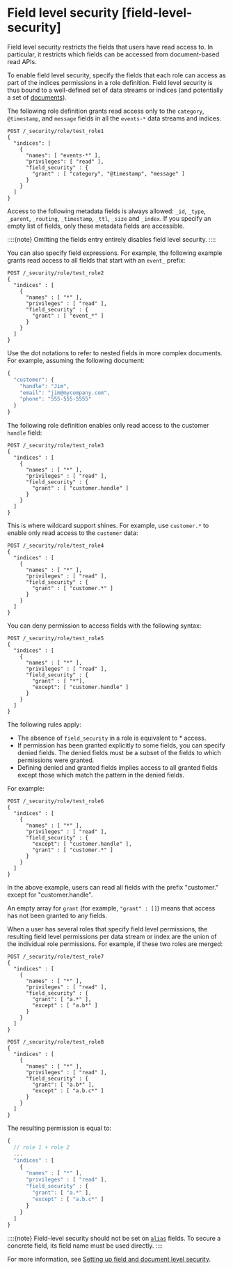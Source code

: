 # Field level security [field-level-security]

Field level security restricts the fields that users have read access to. In particular, it restricts which fields can be accessed from document-based read APIs.

To enable field level security, specify the fields that each role can access as part of the indices permissions in a role definition. Field level security is thus bound to a well-defined set of data streams or indices (and potentially a set of [documents](../../../deploy-manage/users-roles/cluster-or-deployment-auth/controlling-access-at-document-field-level.md)).

The following role definition grants read access only to the `category`, `@timestamp`, and `message` fields in all the `events-*` data streams and indices.

```console
POST /_security/role/test_role1
{
  "indices": [
    {
      "names": [ "events-*" ],
      "privileges": [ "read" ],
      "field_security" : {
        "grant" : [ "category", "@timestamp", "message" ]
      }
    }
  ]
}
```

Access to the following metadata fields is always allowed: `_id`, `_type`, `_parent`, `_routing`, `_timestamp`, `_ttl`, `_size` and `_index`. If you specify an empty list of fields, only these metadata fields are accessible.

::::{note} 
Omitting the fields entry entirely disables field level security.
::::


You can also specify field expressions. For example, the following example grants read access to all fields that start with an `event_` prefix:

```console
POST /_security/role/test_role2
{
  "indices" : [
    {
      "names" : [ "*" ],
      "privileges" : [ "read" ],
      "field_security" : {
        "grant" : [ "event_*" ]
      }
    }
  ]
}
```

Use the dot notations to refer to nested fields in more complex documents. For example, assuming the following document:

```js
{
  "customer": {
    "handle": "Jim",
    "email": "jim@mycompany.com",
    "phone": "555-555-5555"
  }
}
```

The following role definition enables only read access to the customer `handle` field:

```console
POST /_security/role/test_role3
{
  "indices" : [
    {
      "names" : [ "*" ],
      "privileges" : [ "read" ],
      "field_security" : {
        "grant" : [ "customer.handle" ]
      }
    }
  ]
}
```

This is where wildcard support shines. For example, use `customer.*` to enable only read access to the `customer` data:

```console
POST /_security/role/test_role4
{
  "indices" : [
    {
      "names" : [ "*" ],
      "privileges" : [ "read" ],
      "field_security" : {
        "grant" : [ "customer.*" ]
      }
    }
  ]
}
```

You can deny permission to access fields with the following syntax:

```console
POST /_security/role/test_role5
{
  "indices" : [
    {
      "names" : [ "*" ],
      "privileges" : [ "read" ],
      "field_security" : {
        "grant" : [ "*"],
        "except": [ "customer.handle" ]
      }
    }
  ]
}
```

The following rules apply:

* The absence of `field_security` in a role is equivalent to * access.
* If permission has been granted explicitly to some fields, you can specify denied fields. The denied fields must be a subset of the fields to which permissions were granted.
* Defining denied and granted fields implies access to all granted fields except those which match the pattern in the denied fields.

For example:

```console
POST /_security/role/test_role6
{
  "indices" : [
    {
      "names" : [ "*" ],
      "privileges" : [ "read" ],
      "field_security" : {
        "except": [ "customer.handle" ],
        "grant" : [ "customer.*" ]
      }
    }
  ]
}
```

In the above example, users can read all fields with the prefix "customer." except for "customer.handle".

An empty array for `grant` (for example, `"grant" : []`) means that access has not been granted to any fields.

When a user has several roles that specify field level permissions, the resulting field level permissions per data stream or index are the union of the individual role permissions. For example, if these two roles are merged:

```console
POST /_security/role/test_role7
{
  "indices" : [
    {
      "names" : [ "*" ],
      "privileges" : [ "read" ],
      "field_security" : {
        "grant": [ "a.*" ],
        "except" : [ "a.b*" ]
      }
    }
  ]
}

POST /_security/role/test_role8
{
  "indices" : [
    {
      "names" : [ "*" ],
      "privileges" : [ "read" ],
      "field_security" : {
        "grant": [ "a.b*" ],
        "except" : [ "a.b.c*" ]
      }
    }
  ]
}
```

The resulting permission is equal to:

```js
{
  // role 1 + role 2
  ...
  "indices" : [
    {
      "names" : [ "*" ],
      "privileges" : [ "read" ],
      "field_security" : {
        "grant": [ "a.*" ],
        "except" : [ "a.b.c*" ]
      }
    }
  ]
}
```

::::{note} 
Field-level security should not be set on [`alias`](asciidocalypse://docs/elasticsearch/docs/reference/elasticsearch/mapping-reference/field-alias.md) fields. To secure a concrete field, its field name must be used directly.
::::


For more information, see [Setting up field and document level security](../../../deploy-manage/users-roles/cluster-or-deployment-auth/controlling-access-at-document-field-level.md).


